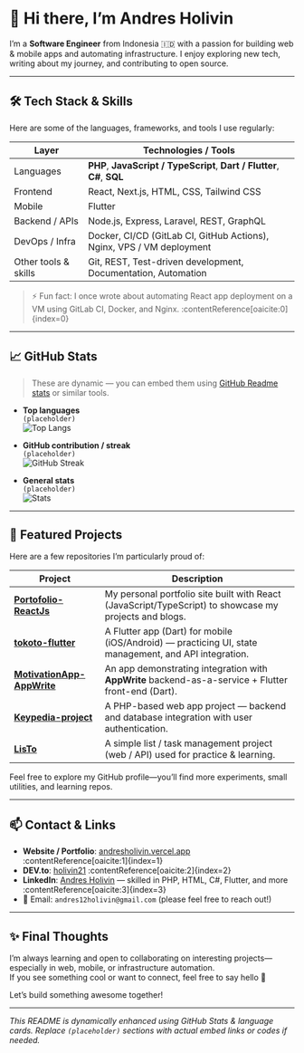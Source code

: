 <!--
  README for GitHub Profile (username: Andres-Holivin)
  Be sure to enable “Display README” in your profile settings.
-->

# 👋 Hi there, I’m Andres Holivin

I’m a **Software Engineer** from Indonesia 🇮🇩 with a passion for building web & mobile apps and automating infrastructure. I enjoy exploring new tech, writing about my journey, and contributing to open source.

---

## 🛠️ Tech Stack & Skills

Here are some of the languages, frameworks, and tools I use regularly:

| Layer | Technologies / Tools |
|---|---|
| Languages | **PHP**, **JavaScript / TypeScript**, **Dart / Flutter**, **C#**, **SQL** |
| Frontend | React, Next.js, HTML, CSS, Tailwind CSS |
| Mobile | Flutter |
| Backend / APIs | Node.js, Express, Laravel, REST, GraphQL |
| DevOps / Infra | Docker, CI/CD (GitLab CI, GitHub Actions), Nginx, VPS / VM deployment |
| Other tools & skills | Git, REST, Test-driven development, Documentation, Automation |

> ⚡ Fun fact: I once wrote about automating React app deployment on a VM using GitLab CI, Docker, and Nginx. :contentReference[oaicite:0]{index=0}

---

## 📈 GitHub Stats

> These are dynamic — you can embed them using [GitHub Readme stats](https://github.com/anuraghazra/github-readme-stats) or similar tools.

- **Top languages**  
  `(placeholder)`  
  ![Top Langs](https://github-readme-stats.vercel.app/api/top-langs/?username=Andres-Holivin&layout=compact)

- **GitHub contribution / streak**  
  `(placeholder)`  
  ![GitHub Streak](https://github-readme-streak-stats.herokuapp.com/?user=Andres-Holivin&theme=dark)

- **General stats**  
  `(placeholder)`  
  ![Stats](https://github-readme-stats.vercel.app/api?username=Andres-Holivin&show_icons=true&theme=dark)

---

## 🚀 Featured Projects

Here are a few repositories I’m particularly proud of:

| Project | Description |
|---|---|
| **[Portofolio-ReactJs](https://github.com/Andres-Holivin/Portofolio-ReactJs)** | My personal portfolio site built with React (JavaScript/TypeScript) to showcase my projects and blogs. |
| **[tokoto-flutter](https://github.com/Andres-Holivin/tokoto-flutter)** | A Flutter app (Dart) for mobile (iOS/Android) — practicing UI, state management, and API integration. |
| **[MotivationApp-AppWrite](https://github.com/Andres-Holivin/MotivationApp-AppWrite)** | An app demonstrating integration with **AppWrite** backend-as-a-service + Flutter front-end (Dart). |
| **[Keypedia-project](https://github.com/Andres-Holivin/Keypedia-project)** | A PHP-based web app project — backend and database integration with user authentication. |
| **[LisTo](https://github.com/Andres-Holivin/LisTo)** | A simple list / task management project (web / API) used for practice & learning. |

Feel free to explore my GitHub profile—you’ll find more experiments, small utilities, and learning repos.

---

## 📫 Contact & Links

- **Website / Portfolio**: [andresholivin.vercel.app](https://andresholivin.vercel.app) :contentReference[oaicite:1]{index=1}  
- **DEV.to**: [holivin21](https://dev.to/holivin21) :contentReference[oaicite:2]{index=2}  
- **LinkedIn**: [Andres Holivin](https://id.linkedin.com/in/andres-holivin-73327b1a3) — skilled in PHP, HTML, C#, Flutter, and more :contentReference[oaicite:3]{index=3}  
- 📧 Email: `andres12holivin@gmail.com` (please feel free to reach out!)

---

## ✨ Final Thoughts

I’m always learning and open to collaborating on interesting projects—especially in web, mobile, or infrastructure automation.  
If you see something cool or want to connect, feel free to say hello 👋

Let’s build something awesome together!

---

*This README is dynamically enhanced using GitHub Stats & language cards. Replace `(placeholder)` sections with actual embed links or codes if needed.*

